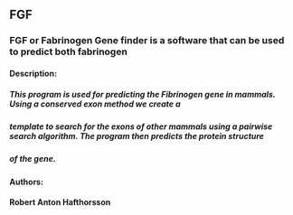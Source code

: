 ## FGF
### FGF or Fabrinogen Gene finder is a software that can be used to predict both fabrinogen 

#### Description:
#####	This program is used for predicting the Fibrinogen gene in mammals. Using a conserved exon method we create a
#####	template to search for the exons of other mammals using a pairwise search algorithm. The program then predicts the protein structure     
#####	of the gene.

#### Authors:
####	 Robert Anton Hafthorsson

